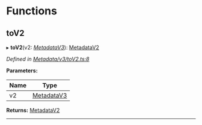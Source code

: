 

# Functions

<a id="tov2"></a>

##  toV2

▸ **toV2**(v2: *[MetadataV3](../classes/_metadata_v3_metadata_.metadatav3.md)*): [MetadataV2](../classes/_metadata_v2_metadata_.metadatav2.md)

*Defined in [Metadata/v3/toV2.ts:8](https://github.com/polkadot-js/api/blob/2839954/packages/types/src/Metadata/v3/toV2.ts#L8)*

**Parameters:**

| Name | Type |
| ------ | ------ |
| v2 | [MetadataV3](../classes/_metadata_v3_metadata_.metadatav3.md) |

**Returns:** [MetadataV2](../classes/_metadata_v2_metadata_.metadatav2.md)

___

